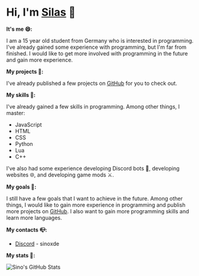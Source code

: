 <!--
    Mein Persöhnlicher README.md für mein GitHub Profil.

    Das möchte ich einbringen:
        -   [x]  Ein paar Informationen über mich
        -   [x]  Ein paar Informationen über meine Projekte
        -   [x]  Ein paar Informationen über meine Skills
        -   [x]  Ein paar Informationen über meine Ziele
-->

# Hi, I'm [Silas](https://github.com/Sino1507) 👋

<!--
    Ich bin ein 14 Jahre alter Schüler aus Deutschland, der sich für die Programmierung interessiert.
    Ich habe schon ein paar Erfahrungen mit der Programmierung gesammelt, aber ich bin noch lange nicht am Ende.
    Ich möchte mich in Zukunft noch weiter mit der Programmierung beschäftigen und noch mehr Erfahrungen sammeln.
-->

**It's me 😄:**
<!---->
I am a 15 year old student from Germany who is interested in programming. I've already gained some experience with programming, but I'm far from finished. I would like to get more involved with programming in the future and gain more experience.

<!--
    Ich habe schon ein paar Projekte auf [GitHub](https://github.com/Sino1507) veröffentlicht, die du dir gerne anschauen kannst.
-->

**My projects 💫:**
<!---->

I've already published a few projects on [GitHub](https://github.com/Sino1507) for you to check out.

<!--
    Ich habe schon ein paar Skills in der Programmierung gesammelt.
    Unter anderem behersche ich JavaScript, HTML, CSS, Python und ein bisschen C#.
    Ich habe auch schon ein paar Erfahrungen mit der Entwicklung von Discord Bots, der Entwicklung von Webseiten und der Entwicklung von Game Mods gesammelt.
-->

**My skills 🔧:**
<!---->
I've already gained a few skills in programming. Among other things, I master:
<!-- Aufzählung -->
- JavaScript 
- HTML
- CSS
- Python
- Lua
- C++
<!-- Ende -->
I've also had some experience developing Discord bots 🤖, developing websites 🌐, and developing game mods ⚔️.

<!--
    Ich habe noch ein paar Ziele, die ich in Zukunft erreichen möchte.
    Unter anderem möchte ich noch mehr Erfahrungen in der Programmierung sammeln und noch mehr Projekte auf [GitHub](https://github.com/Sino1507)
    veröffentlichen. Ich möchte auch noch mehr Skills in der Programmierung sammeln und noch mehr Sprachen lernen.
-->

**My goals 💭:**
<!---->
I still have a few goals that I want to achieve in the future. Among other things, I would like to gain more experience in programming and publish more projects on [GitHub](https://github.com/Sino1507). I also want to gain more programming skills and learn more languages.

<!---->
**My contacts 📪:**
<!-- Aufzählung -->
- [Discord](https://discord.com/) - sinoxde

**My stats 📜:**
<!---->
<img align="left" alt="Sino's GitHub Stats" src="https://github-readme-stats.vercel.app/api?username=Sino1507&show_icons=true&theme=tokyonight" />
